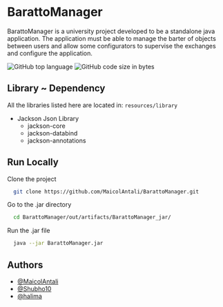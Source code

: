 
# BarattoManager

BarattoManager is a university project developed to be a standalone java application.
The application must be able to manage the barter of objects between users and allow some configurators to supervise the exchanges and configure the application.

![GitHub top language](https://img.shields.io/github/languages/top/MaicolAntali/BarattoManager?style=for-the-badge)
![GitHub code size in bytes](https://img.shields.io/github/languages/code-size/MaicolAntali/BarattoManager?style=for-the-badge)

## Library ~ Dependency

All the libraries listed here are located in: ```resources/library```

* Jackson Json Library
    * jackson-core
    * jackson-databind
    * jackson-annotations




## Run Locally

Clone the project

```bash
  git clone https://github.com/MaicolAntali/BarattoManager.git
```

Go to the .jar directory

```bash
  cd BarattoManager/out/artifacts/BarattoManager_jar/ 
```

Run the .jar file

```bash
  java --jar BarattoManager.jar
```


## Authors

- [@MaicolAntali](https://github.com/MaicolAntali)
- [@Shubho10](https://github.com/shubho10)
- [@halima](https://github.com/hali-d)

